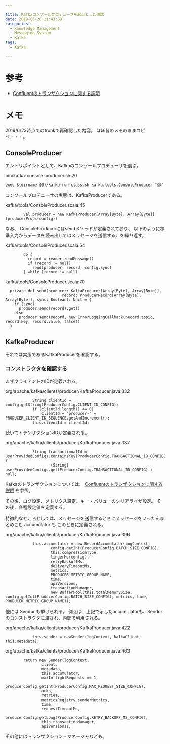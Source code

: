 ```yaml
---

title: Kafkaコンソールプロデューサを起点とした確認
date: 2019-06-26 21:43:58
categories:
  - Knowledge Management
  - Messaging System
  - Kafka
tags:
  - Kafka

---
```


# 参考

* [Confluentのトランザクションに関する説明]

[Confluentのトランザクションに関する説明]: https://www.confluent.io/blog/transactions-apache-kafka/

# メモ

2019/6/23時点でのtrunkで再確認した内容。
ほぼ昔のメモのままコピペ・・・。

## ConsoleProducer

エントリポイントとして、Kafkaのコンソールプロデューサを選ぶ。

bin/kafka-console-producer.sh:20
```
exec $(dirname $0)/kafka-run-class.sh kafka.tools.ConsoleProducer "$@"
```

コンソールプロデューサの実態は、KafkaProducerである。

kafka/tools/ConsoleProducer.scala:45
```
        val producer = new KafkaProducer[Array[Byte], Array[Byte]](producerProps(config))
```

なお、 ConsoleProducerにはsendメソッドが定義されており、
以下のように標準入力からデータを読み出してはメッセージを送信する、を繰り返す。

kafka/tools/ConsoleProducer.scala:54
```
        do {
          record = reader.readMessage()
          if (record != null)
            send(producer, record, config.sync)
        } while (record != null)
```

kafka/tools/ConsoleProducer.scala:70
```
  private def send(producer: KafkaProducer[Array[Byte], Array[Byte]],
                         record: ProducerRecord[Array[Byte], Array[Byte]], sync: Boolean): Unit = {
    if (sync)
      producer.send(record).get()
    else
      producer.send(record, new ErrorLoggingCallback(record.topic, record.key, record.value, false))
  }
```

## KafkaProducer

それでは実態であるKafkaProducerを確認する。

### コンストラクタを確認する

まずクライアントのIDが定義される。

org/apache/kafka/clients/producer/KafkaProducer.java:332
```
            String clientId = config.getString(ProducerConfig.CLIENT_ID_CONFIG);
            if (clientId.length() <= 0)
                clientId = "producer-" + PRODUCER_CLIENT_ID_SEQUENCE.getAndIncrement();
            this.clientId = clientId;
```

続いてトランザクションIDが定義される。

org/apache/kafka/clients/producer/KafkaProducer.java:337
```
            String transactionalId = userProvidedConfigs.containsKey(ProducerConfig.TRANSACTIONAL_ID_CONFIG) ?
                    (String) userProvidedConfigs.get(ProducerConfig.TRANSACTIONAL_ID_CONFIG) : null;
```

Kafkaのトランザクションについては、 [Confluentのトランザクションに関する説明] を参照。

その後、ログ設定、メトリクス設定、キー・バリューのシリアライザ設定。
その後、各種設定値を定義する。

特徴的なところとしては、メッセージを送信するときにメッセージをいったんまとめこむ accumulator も
このときに定義される。

org/apache/kafka/clients/producer/KafkaProducer.java:396
```
            this.accumulator = new RecordAccumulator(logContext,
                    config.getInt(ProducerConfig.BATCH_SIZE_CONFIG),
                    this.compressionType,
                    lingerMs(config),
                    retryBackoffMs,
                    deliveryTimeoutMs,
                    metrics,
                    PRODUCER_METRIC_GROUP_NAME,
                    time,
                    apiVersions,
                    transactionManager,
                    new BufferPool(this.totalMemorySize, config.getInt(ProducerConfig.BATCH_SIZE_CONFIG), metrics, time, PRODUCER_METRIC_GROUP_NAME));
```

他には Sendor も挙げられる。
例えば、上記で示したaccumulatorも、Sendorのコンストラクタに渡され、内部で利用される。

org/apache/kafka/clients/producer/KafkaProducer.java:422
```
            this.sender = newSender(logContext, kafkaClient, this.metadata);
```

org/apache/kafka/clients/producer/KafkaProducer.java:463
```
        return new Sender(logContext,
                client,
                metadata,
                this.accumulator,
                maxInflightRequests == 1,
                producerConfig.getInt(ProducerConfig.MAX_REQUEST_SIZE_CONFIG),
                acks,
                retries,
                metricsRegistry.senderMetrics,
                time,
                requestTimeoutMs,
                producerConfig.getLong(ProducerConfig.RETRY_BACKOFF_MS_CONFIG),
                this.transactionManager,
                apiVersions);
```

その他にはトランザクション・マネージャなども。


